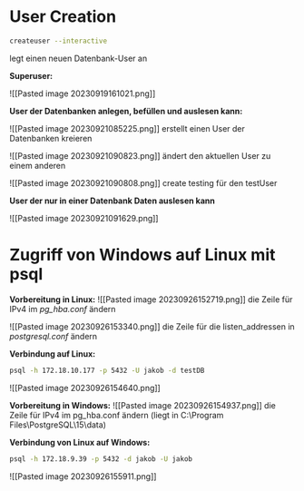 # User Creation

~~~sh
createuser --interactive
~~~
legt einen neuen Datenbank-User an

**Superuser:**

![[Pasted image 20230919161021.png]]

**User der Datenbanken anlegen, befüllen und auslesen kann:**

![[Pasted image 20230921085225.png]]
erstellt einen User der Datenbanken kreieren

![[Pasted image 20230921090823.png]]
ändert den aktuellen User zu einem anderen

![[Pasted image 20230921090808.png]]
create testing für den testUser

**User der nur in einer Datenbank Daten auslesen kann**

![[Pasted image 20230921091629.png]]

# Zugriff von Windows auf Linux mit psql
**Vorbereitung in Linux:**
![[Pasted image 20230926152719.png]]
die Zeile für IPv4 im *pg_hba.conf* ändern

![[Pasted image 20230926153340.png]]
die Zeile für die listen_addressen in *postgresql.conf* ändern

**Verbindung auf Linux:**
~~~sh
psql -h 172.18.10.177 -p 5432 -U jakob -d testDB
~~~

![[Pasted image 20230926154640.png]]

**Vorbereitung in Windows:**
![[Pasted image 20230926154937.png]]
die Zeile für IPv4 im pg_hba.conf ändern 
(liegt in C:\\Program Files\\PostgreSQL\\15\\data)

**Verbindung von Linux auf Windows:**
~~~sh
psql -h 172.18.9.39 -p 5432 -d jakob -U jakob
~~~

![[Pasted image 20230926155911.png]]
